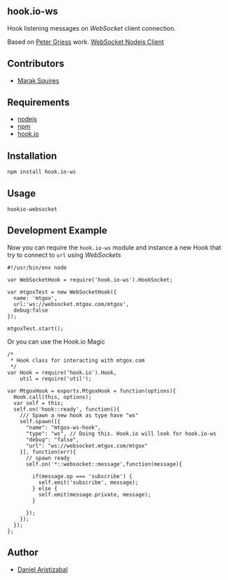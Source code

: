 ## hook.io-ws
Hook listening messages on *WebSocket* client connection.

Based on [Peter Griess](https://github.com/pgriess/node-websocket-client) work. [WebSocket Nodejs Client](https://github.com/pgriess/node-websocket-client)

## Contributors
 - [Marak Squires](http://github.com/marak)

## Requirements
 - [nodejs](http://nodejs.org)
 - [npm](http://npmjs.org)
 - [hook.io](http://hook.io)


## Installation
    npm install hook.io-ws

## Usage
    hookio-websocket

## Development Example
Now you can require the `hook.io-ws` module and instance a new Hook that try to connect to `url` using *WebSockets*
```
#!/usr/bin/env node

var WebSocketHook = require('hook.io-ws').HookSocket;

var mtgoxTest = new WebSocketHook({
  name: 'mtgox',
  url:'ws://websocket.mtgox.com/mtgox',
  debug:false
});

mtgoxTest.start();
```

Or you can use the Hook.io Magic
```
/*
 * Hook class for interacting with mtgox.com
 */
var Hook = require('hook.io').Hook,
    util = require('util');
    
var MtgoxHook = exports.MtgoxHook = function(options){
  Hook.call(this, options);
  var self = this;
  self.on('hook::ready', function(){
    /// Spawn a new hook as type have "ws"
    self.spawn([{ 
      "name": "mtgox-ws-hook",
      "type": "ws", // Doing this. Hook.io will look for hook.io-ws 
      "debug": "false",
      "url": "ws://websocket.mtgox.com/mtgox"
    }], function(err){
      // spawn ready
      self.on('*::websocket::message',function(message){
        
        if(message.op === 'subscribe') {
          self.emit('subscribe', message);
        } else {
          self.emit(message.private, message);
        }
        
      });
    });
  });
};
```

## Author
 - [Daniel Aristizabal](http://github.com/cronopio)
